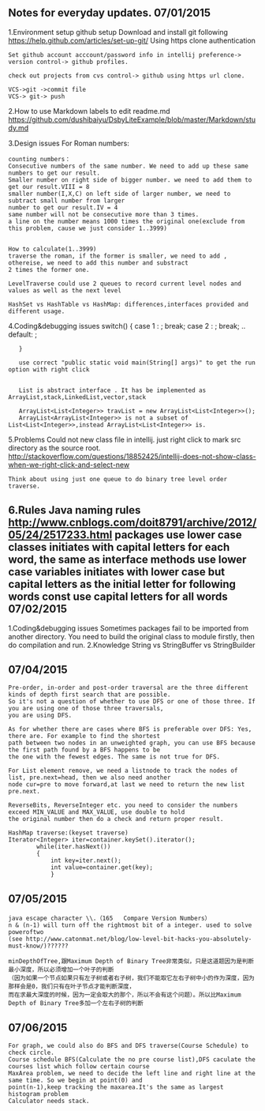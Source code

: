 Notes for everyday updates.
07/01/2015
--------------
  1.Environment setup
    github setup
        Download and install git following
        https://help.github.com/articles/set-up-git/
        Using https clone authentication

    Set github account acccount/password info in intellij preference-> version control-> github profiles.

    check out projects from cvs control-> github using https url clone.

    VCS->git ->commit file
    VCS-> git-> push

  2.How to use Markdown labels to edit readme.md
    https://github.com/dushibaiyu/DsbyLiteExample/blob/master/Markdown/study.md

  3.Design issues
    For Roman numbers:

    counting numbers：
    Consecutive numbers of the same number. We need to add up these same numbers to get our result.
    Smaller number on right side of bigger number. we need to add them to get our result.VIII = 8
    smaller number(I,X,C) on left side of larger number, we need to subtract small number from larger
    number to get our result.IV = 4
    same number will not be consecutive more than 3 times.
    a line on the number means 1000 times the original one(exclude from this problem, cause we just consider 1..3999)


    How to calculate(1..3999)
    traverse the roman, if the former is smaller, we need to add , othereise, we need to add this number and substract
    2 times the former one.

    LevelTraverse could use 2 queues to record current level nodes and values as well as the next level

    HashSet vs HashTable vs HashMap: differences,interfaces provided and different usage.

  4.Coding&debugging issues
       switch()
       {
            case 1 : ; break;
            case 2 : ; break;
            ..
            default: ;

       }

       use correct "public static void main(String[] args)" to get the run option with right click


       List is abstract interface . It has be implemented as ArrayList,stack,LinkedList,vector,stack

       ArrayList<List<Integer>> travList = new ArrayList<List<Integer>>();
       ArrayList<ArrayList<Integer>> is not a subset of List<List<Integer>>,instead ArrayList<List<Integer>> is.
  5.Problems
    Could not new class file in intellij. just right click to mark src directory as the source root.
    http://stackoverflow.com/questions/18852425/intellij-does-not-show-class-when-we-right-click-and-select-new

    Think about using just one queue to do binary tree level order traverse.

  6.Rules
    Java naming rules
    http://www.cnblogs.com/doit8791/archive/2012/05/24/2517233.html
        packages use lower case
        classes initiates with capital letters for each word, the same as interface
        methods use lower case
        variables initiates with lower case but capital letters as the initial letter for following words
        const use capital letters for all words
07/02/2015
--------------
   1.Coding&debugging issues
    Sometimes packages fail to be imported from another directory. You need to build the original class to module
    firstly, then do compilation and run.
   2.Knowledge
    String vs StringBuffer vs StringBuilder

07/04/2015
---------------
    Pre-order, in-order and post-order traversal are the three different kinds of depth first search that are possible.
    So it's not a question of whether to use DFS or one of those three. If you are using one of those three traversals,
    you are using DFS.

    As for whether there are cases where BFS is preferable over DFS: Yes, there are. For example to find the shortest
    path between two nodes in an unweighted graph, you can use BFS because the first path found by a BFS happens to be
    the one with the fewest edges. The same is not true for DFS.

    For List element remove, we need a listnode to track the nodes of list, pre.next=head, then we also need another
    node cur=pre to move forward,at last we need to return the new list pre.next.

    ReverseBits, ReverseInteger etc. you need to consider the numbers exceed MIN_VALUE and MAX_VALUE, use double to hold
    the original number then do a check and return proper result.

    HashMap traverse:(keyset traverse)
    Iterator<Integer> iter=container.keySet().iterator();
            while(iter.hasNext())
            {
                int key=iter.next();
                int value=container.get(key);
                }

07/05/2015
--------------------------
    java escape character \\.（165	Compare Version Numbers）
    n & (n-1) will turn off the rightmost bit of a integer. used to solve poweroftwo
    (see http://www.catonmat.net/blog/low-level-bit-hacks-you-absolutely-must-know/)??????

    minDepthOfTree,跟Maximum Depth of Binary Tree非常类似，只是这道题因为是判断最小深度，所以必须增加一个叶子的判断
    （因为如果一个节点如果只有左子树或者右子树，我们不能取它左右子树中小的作为深度，因为那样会是0，我们只有在叶子节点才能判断深度，
    而在求最大深度的时候，因为一定会取大的那个，所以不会有这个问题）。所以比Maximum Depth of Binary Tree多加一个左右子树的判断

07/06/2015
---------------------------
    For graph, we could also do BFS and DFS traverse(Course Schedule) to check circle.
    Course schedule BFS(Calculate the no pre course list),DFS caculate the courses list which follow certain course
    MaxArea problem, we need to decide the left line and right line at the same time. So we begin at point(0) and
    point(n-1),keep tracking the maxarea.It's the same as largest histogram problem
    Calculator needs stack.